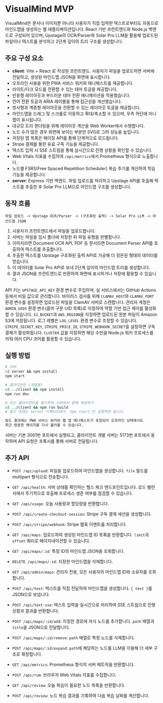 # VisualMind MVP

VisualMind은 문서나 이미지뿐 아니라 사용자가 직접 입력한 텍스트로부터도 자동으로 마인드맵을 생성하는 웹 애플리케이션입니다. React 기반 프런트엔드와 Node.js 백엔드로 구성되어 있으며, Upstage의 OCR/Parser와 Solar Pro LLM을 활용해 업로드된 파일이나 텍스트를 분석하고 2단계 깊이의 트리 구조를 생성합니다.

## 주요 구성 요소

- **client**: Vite + React 로 작성된 프런트엔드. 사용자가 파일을 업로드하면 서버에 전달하고, 생성된 마인드맵 JSON을 화면에 표시합니다.
- 오프라인 사용을 위한 PWA 서비스 워커와 매니페스트를 제공합니다.
- 라이트/다크 모드를 전환할 수 있는 테마 토글을 제공합니다.
- 반응형 레이아웃과 부드러운 테마 전환 애니메이션을 적용했습니다.
- 언어 전환 토글과 ARIA 레이블을 통해 접근성을 개선했습니다.
- 방사형과 계층형 레이아웃을 전환할 수 있는 레이아웃 토글을 제공합니다.
- 마인드맵을 드래그 및 스크롤로 이동하고 확대/축소할 수 있으며, 우측 하단에 미니맵이 표시됩니다.
- 대규모 트리 렌더링을 위해 레이아웃 계산을 Web Worker에서 수행합니다.
- 노드 수가 많은 경우 화면에 보이는 부분만 SVG로 그려 성능을 높입니다.
- 저장된 맵 목록은 페이징 API를 통해 단계적으로 로드됩니다.
- Stripe 결제를 통한 유료 구독 기능을 제공합니다.
- 텍스트 입력 시 SSE 스트림을 통해 실시간으로 진행 상황을 확인할 수 있습니다.
- Web Vitals 지표를 수집하여 `/api/metrics`에서 Prometheus 형식으로 노출합니다.
- 노드별 FSRS(Free Spaced Repetition Scheduler) 복습 주기를 계산하여 학습 기능을 제공합니다.
- **server**: Express 기반 백엔드. 파일 업로드를 처리하고 Upstage API를 호출해 텍스트를 추출한 후 Solar Pro LLM으로 마인드맵 구조를 생성합니다.

## 동작 흐름

```
파일 업로드 -> Upstage OCR/Parser -> (구조화된 출력) -> Solar Pro LLM -> 마인드맵 JSON
```

1. 사용자가 프런트엔드에서 파일을 업로드합니다.
2. 서버는 파일을 임시 폴더에 저장한 뒤 파일 유형을 판별합니다.
3. 이미지라면 Document OCR API, PDF 등 문서라면 Document Parser API를 호출하여 텍스트를 추출합니다.
4. 추출한 텍스트를 Upstage 구조화된 출력 API로 가공해 더 정돈된 형태의 데이터를 얻습니다.
5. 이 데이터를 Solar Pro API로 보내 2단계 깊이의 마인드맵 트리를 생성합니다.
6. 결과 JSON을 프런트엔드로 반환하여 화면에 표시하거나 저장에 활용할 수 있습니다.

API 키는 `UPSTAGE_API_KEY` 환경 변수로 주입하며, 실 서비스에서는 GitHub Actions 등에서 비밀 값으로 관리합니다.
바이러스 검사를 위해 `CLAMAV_HOST`와 `CLAMAV_PORT` 환경 변수를 설정하면 업로드된 파일을 ClamAV 서버로 스캔합니다.
관리자 계정은 `ADMIN_UIDS` 환경 변수(콤마 구분 UID 목록)로 지정하여 역할 기반 접근 제어를 활성화할 수 있습니다.
`S3_BUCKET`과 `AWS_REGION`을 지정하면 업로드된 원본 파일이 Amazon S3에 저장됩니다.
로그 레벨은 `LOG_LEVEL` 환경 변수로 조정할 수 있습니다.
`STRIPE_SECRET_KEY`, `STRIPE_PRICE_ID`, `STRIPE_WEBHOOK_SECRET`을 설정하면 구독 결제가 활성화됩니다.
`CLUSTER` 값을 지정하면 해당 수만큼 Node.js 워커 프로세스를 띄워 여러 CPU 코어를 활용할 수 있습니다.

## 실행 방법

```bash
# 서버
cd server && npm install
npm start

# 클라이언트 (개발용)
cd ../client && npm install
npm run dev

# 또는 클라이언트를 빌드하여 서버에서 함께 제공하기
cd ../client && npm run build
# 빌드 후에는 server 디렉터리에서 `npm start`만 실행하면 됩니다.

빌드 결과에는 PWA 서비스 워커와 웹 앱 매니페스트가 포함되어 오프라인 상태에서도
최근 방문한 페이지를 다시 불러올 수 있습니다.
```

서버는 기본 3001번 포트에서 실행되고, 클라이언트 개발 서버는 5173번 포트에서 동작하며 API 요청은 프록시를 통해 서버로 전달됩니다.

## 추가 API
- `POST /api/upload`: 파일을 업로드하여 마인드맵을 생성합니다. `file` 필드를 multipart 형식으로 전송합니다.

- `GET /api/health`: 서버 상태를 확인하는 헬스 체크 엔드포인트입니다. 로드 밸런서에서 주기적으로 호출해 프로세스 생존 여부를 점검할 수 있습니다.
- `GET /api/usage`: 오늘 사용량과 할당량을 반환합니다.
- `POST /api/create-checkout-session`: Stripe 구독 결제 세션을 생성합니다.
- `POST /api/stripe/webhook`: Stripe 웹훅 이벤트를 처리합니다.
- `GET /api/maps`: 업로드하여 생성된 마인드맵 ID 목록을 반환합니다. `limit`과 `offset` 쿼리로 페이지네이션할 수 있습니다.
- `GET /api/maps/:id`: 특정 ID의 마인드맵 JSON을 조회합니다.
- `DELETE /api/maps/:id`: 지정한 마인드맵을 삭제합니다.
- `GET /api/admin/maps`: 관리자 전용, 모든 사용자의 마인드맵 ID와 소유자를 조회합니다.
- `POST /api/text`: 텍스트를 직접 전달하여 마인드맵을 생성합니다. `{ text }`를 JSON으로 보냅니다.
- `POST /api/text-sse`: 텍스트 입력을 실시간으로 처리하여 SSE 스트림으로 진행 상황과 결과를 반환합니다.
- `POST /api/maps/:id/add`: 지정한 경로에 자식 노드를 추가합니다. `path` 배열과 `title`을 JSON으로 전달합니다.
- `POST /api/maps/:id/remove`: `path` 배열로 특정 노드를 삭제합니다.
- `POST /api/maps/:id/expand`: `path`에 해당하는 노드를 LLM을 이용해 더 세부 구조로 확장합니다.
- `GET /api/metrics`: Prometheus 형식의 서버 메트릭을 반환합니다.
- `POST /api/rum`: 브라우저 Web Vitals 지표를 수집합니다.
- `GET /api/review`: 오늘 복습이 필요한 노드 목록을 반환합니다.
- `POST /api/review`: 노드 복습 결과를 기록하여 다음 복습 날짜를 계산합니다.
